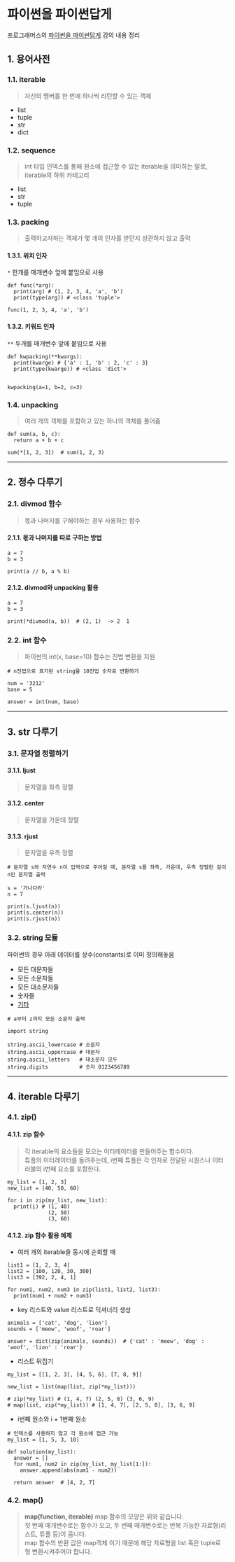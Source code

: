 # 파이썬을 파이썬답게
프로그래머스의 [파이썬을 파이썬답게](https://programmers.co.kr/learn/courses/4008) 강의 내용 정리

## 1. 용어사전
### 1.1. iterable
> 자신의 멤버를 한 번에 하나씩 리턴할 수 있는 객체
* list
* tuple
* str
* dict

### 1.2. sequence
> int 타입 인덱스를 통해 원소에 접근할 수 있는 iterable을 의미하는 말로, iterable의 하위 카테고리
* list
* str
* tuple

### 1.3. packing
> 출력하고자하는 객체가 몇 개의 인자를 받던지 상관하지 않고 출력   

#### 1.3.1. 위치 인자
```*``` 한개를 매개변수 앞에 붙임으로 사용
```
def func(*arg):
  print(arg) # (1, 2, 3, 4, 'a', 'b')
  print(type(arg)) # <class 'tuple'>
  
func(1, 2, 3, 4, 'a', 'b')

```

#### 1.3.2. 키워드 인자
```**``` 두개를 매개변수 앞에 붙임으로 사용
```
def kwpacking(**kwargs):
  print(kwarge) # {'a' : 1, 'b' : 2, 'c' : 3}
  print(type(kwarge)) # <class 'dict'>
  
 
kwpacking(a=1, b=2, c=3)
```

### 1.4. unpacking
> 여러 개의 객체를 포함하고 있는 하나의 객체를 풀어줌

```
def sum(a, b, c):
  return a + b + c
  
sum(*[1, 2, 3])  # sum(1, 2, 3)
```

-----------------------

## 2. 정수 다루기
### 2.1. divmod 함수
> 몫과 나머지를 구해야하는 경우 사용하는 함수

#### 2.1.1. 몫과 나머지를 따로 구하는 방법
```
a = 7
b = 3

print(a // b, a % b)
```

#### 2.1.2. divmod와 unpacking 활용
```
a = 7
b = 3

print(*divmod(a, b))  # (2, 1)  -> 2  1
```


### 2.2. int 함수
> 파이썬의 int(x, base=10) 함수는 진법 변환을 지원

```
# n진법으로 표기된 string을 10진법 숫자로 변환하기

num = '3212'
base = 5

answer = int(num, base)
```

---------------

## 3. str 다루기
### 3.1. 문자열 정렬하기
#### 3.1.1. ljust
> 문자열을 좌측 정렬

#### 3.1.2. center
> 문자열을 가운데 정렬

#### 3.1.3. rjust
> 문자열을 우측 정렬

```
# 문자열 s와 자연수 n이 입력으로 주어질 때, 문자열 s를 좌측, 가운데, 우측 정렬한 길이 n인 문자열 출력

s = '가나다라'
n = 7

print(s.ljust(n))
print(s.center(n))
print(s.rjust(n))
```

### 3.2. string 모듈
파이썬의 경우 아래 데이터를 상수(constants)로 이미 정의해놓음

* 모든 대문자들
* 모든 소문자들
* 모든 대소문자들
* 숫자들
* [기타](https://docs.python.org/3/library/string.html)

```
# a부터 z까지 모든 소문자 출력

import string

string.ascii_lowercase # 소문자
string.ascii_uppercase # 대문자
string.ascii_letters   # 대소문자 모두
string.digits          # 숫자 0123456789
```

------------

## 4. iterable 다루기
### 4.1. zip()
#### 4.1.1. zip 함수
> 각 iterable의 요소들을 모으는 이터레이터를 만들어주는 함수이다.   
> 튜플의 이터레이터를 돌려주는데, i번째 튜플은 각 인자로 전달된 시퀀스나 이터러블의 i번째 요소를 포함한다.

``` 
my_list = [1, 2, 3]
new_list = [40, 50, 60]

for i in zip(my_list, new_list):
  print(i) # (1, 40)
             (2, 50)
             (3, 60)
```

#### 4.1.2. zip 함수 활용 예제
* 여러 개의 iterable을 동시에 순회할 때 
```
list1 = [1, 2, 3, 4]
list2 = [100, 120, 30, 300]
list3 = [392, 2, 4, 1]

for num1, num2, num3 in zip(list1, list2, list3):
  print(num1 + num2 + num3)
```    

* key 리스트와 value 리스트로 딕셔너리 생성
```
animals = ['cat', 'dog', 'lion']
sounds = ['meow', 'woof', 'roar']

answer = dict(zip(animals, sounds))  # {'cat' : 'meow', 'dog' : 'woof', 'lion' : 'roar'}
```      

* 리스트 뒤집기
```
my_list = [[1, 2, 3], [4, 5, 6], [7, 8, 9]]

new_list = list(map(list, zip(*my_list)))

# zip(*my_list) # (1, 4, 7) (2, 5, 8) (3, 6, 9)
# map(list, zip(*my_list)) # [1, 4, 7], [2, 5, 8], [3, 6, 9]
```     

* i번째 원소와 i + 1번째 원소
```
# 인덱스를 사용하지 않고 각 원소에 접근 가능
my_list = [1, 5, 3, 10]

def solution(my_list):
  answer = []
  for num1, num2 in zip(my_list, my_list[1:]):
    answer.append(abs(num1 - num2))
   
  return answer  # [4, 2, 7]
```    

### 4.2. map()
> **map(function, iterable)**
> map 함수의 모양은 위와 같습니다.     
> 첫 번째 매개변수로는 함수가 오고, 두 번째 매개변수로는 반복 가능한 자료형(리스트, 튜플 등)이 옵니다.       
> map 함수의 반환 값은 map객체 이기 때문에 해당 자료형을 list 혹은 tuple로 형 변환시켜주어야 합니다.


  
